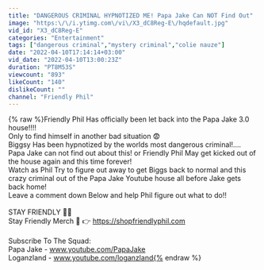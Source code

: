 ```yaml
---
title: "DANGEROUS CRIMINAL HYPNOTIZED ME! Papa Jake Can NOT Find Out"
image: "https:\/\/i.ytimg.com\/vi\/X3_dC8Reg-E\/hqdefault.jpg"
vid_id: "X3_dC8Reg-E"
categories: "Entertainment"
tags: ["dangerous criminal","mystery criminal","colie nauze"]
date: "2022-04-10T17:14:14+03:00"
vid_date: "2022-04-10T13:00:23Z"
duration: "PT8M53S"
viewcount: "893"
likeCount: "140"
dislikeCount: ""
channel: "Friendly Phil"
---
```

{% raw %}Friendly Phil Has officially been let back into the Papa Jake 3.0 house!!!!<br />Only to find himself in another bad situation 😨<br />Biggsy Has been hypnotized by the worlds most dangerous criminal!....<br />Papa Jake can not find out about this! or Friendly Phil May get kicked out of the house again and this time forever! <br />Watch as Phil Try to figure out away to get Biggs back to normal and this crazy criminal out of the Papa Jake Youtube house all before Jake gets back home! <br />Leave a comment down Below and help Phil figure out what to do!!<br /><br />STAY FRIENDLY 🍩😀<br />Stay Friendly Merch 👕 👉 <a rel="nofollow" target="blank" href="https://shopfriendlyphil.com">https://shopfriendlyphil.com</a><br /><br />Subscribe To The Squad: <br />Papa Jake - www.youtube.com/PapaJake<br />Loganzland - www.youtube.com/loganzland{% endraw %}
